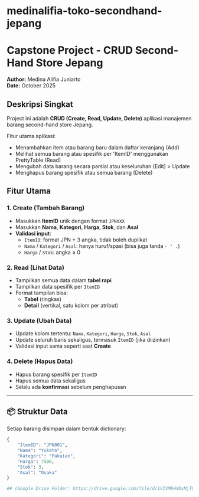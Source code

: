 # medinalifia-toko-secondhand-jepang

# Capstone Project - CRUD Second-Hand Store Jepang

**Author:** Medina Alifia Juniarto  
**Date:** October 2025

## Deskripsi Singkat

Project ini adalah **CRUD (Create, Read, Update, Delete)** aplikasi manajemen barang second-hand store Jepang.  

Fitur utama aplikasi:

- Menambahkan item atau barang baru dalam daftar keranjang (Add)
- Melihat semua barang atau spesifik per 'ItemID' menggunakan PrettyTable (Read)
- Mengubah data barang secara parsial atau keseluruhan  (Edit) > Update
- Menghapus barang spesifik atau semua barang  (Delete)

## Fitur Utama

### 1. Create (Tambah Barang)
- Masukkan **ItemID** unik dengan format `JPNXXX`  
- Masukkan **Nama**, **Kategori**, **Harga**, **Stok**, dan **Asal**  
- **Validasi input**:
  - `ItemID`: format JPN + 3 angka, tidak boleh duplikat  
  - `Nama` / `Kategori` / `Asal`: hanya huruf/spasi (bisa juga tanda `- ' .`)  
  - `Harga` / `Stok`: angka ≥ 0  

### 2. Read (Lihat Data)
- Tampilkan semua data dalam **tabel rapi**  
- Tampilkan data spesifik per `ItemID`  
- Format tampilan bisa:
  - **Tabel** (ringkas)  
  - **Detail** (vertikal, satu kolom per atribut)  

### 3. Update (Ubah Data)
- Update kolom tertentu: `Nama`, `Kategori`, `Harga`, `Stok`, `Asal`  
- Update seluruh baris sekaligus, termasuk `ItemID` (jika diizinkan)  
- Validasi input sama seperti saat **Create**  

### 4. Delete (Hapus Data)
- Hapus barang spesifik per `ItemID`  
- Hapus semua data sekaligus  
- Selalu ada **konfirmasi** sebelum penghapusan  

---

## 📦 Struktur Data

Setiap barang disimpan dalam bentuk dictionary:

```python
{
    "ItemID": "JPN001",
    "Nama": "Yukata",
    "Kategori": "Pakaian",
    "Harga": 7500,
    "Stok": 3,
    "Asal": "Osaka"
}

## (Google Drive Folder: https://drive.google.com/file/d/1VIVMkHXDsMjTOyUYqqXeh5kO0NBq5YFu/view?usp=sharing )


